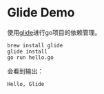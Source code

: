 Glide Demo
==========

使用[glide](https://github.com/Masterminds/glide)进行go项目的依赖管理。

```
brew install glide
glide install
go run hello.go
```

会看到输出：

```
Hello, Glide
```


